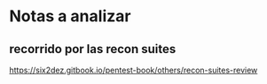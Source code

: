 
# Notas a analizar

## recorrido por las recon suites
https://six2dez.gitbook.io/pentest-book/others/recon-suites-review

